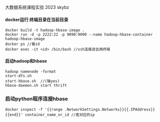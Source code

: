 大数据系统课程实验 2023
skybz 

#### docker运行 终端目录在当前目录

```shell
docker build -t hadoop-hbase-image .
docker run -d -p 2222:22 -p 9090:9090 --name hadoop-hbase-container hadoop-hbase-image
docker ps //看id
docker exec -it <id> /bin/bash //ssh连接进去用终端 
```

#### 启动hadoop和hbase
```shell
hadoop namenode -format
start-dfs.sh
start-hbase.sh  //(输yes)
hbase-daemon.sh start thrift
```

### 启动python程序连接hbase
```shell
docker inspect -f '{{range .NetworkSettings.Networks}}{{.IPAddress}}{{end}}' container_name_or_id //查对应的ip

```